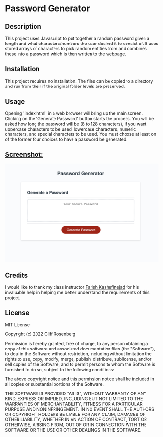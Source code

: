 # Password Generator

## Description

This project uses Javascript to put together a random password given a length and what characters/numbers the user desired it to consist of. It uses stored arrays of characters to pick random entities from and combines these into a password which is then written to the webpage.


## Installation

This project requires no installation. The files can be copied to a directory and run from their if the original folder levels are preserved.

## Usage

Opening 'index.html' in a web browser will bring up the main screen. Clicking on the 'Generate Password' button starts the process. You will be asked how long the password will be (8 to 128 characters), if you want uppercase characters to be used, lowercase characters, numeric characters, and special characters to be used. You must choose at least on of the former four choices to have a password be generated.

<h2><u>Screenshot:</u></h2>

![screenshot](assets/password_gen_screenshot.png)

## Credits

I would like to thank my class instructor [Farish Kashefinejad](https://www.linkedin.com/in/farishkash) for his invaluable help in helping me better understand the requirements of this project.


## License

MIT License

Copyright (c) 2022 Cliff Rosenberg

Permission is hereby granted, free of charge, to any person obtaining a copy
of this software and associated documentation files (the "Software"), to deal
in the Software without restriction, including without limitation the rights
to use, copy, modify, merge, publish, distribute, sublicense, and/or sell
copies of the Software, and to permit persons to whom the Software is
furnished to do so, subject to the following conditions:

The above copyright notice and this permission notice shall be included in all
copies or substantial portions of the Software.

THE SOFTWARE IS PROVIDED "AS IS", WITHOUT WARRANTY OF ANY KIND, EXPRESS OR
IMPLIED, INCLUDING BUT NOT LIMITED TO THE WARRANTIES OF MERCHANTABILITY,
FITNESS FOR A PARTICULAR PURPOSE AND NONINFRINGEMENT. IN NO EVENT SHALL THE
AUTHORS OR COPYRIGHT HOLDERS BE LIABLE FOR ANY CLAIM, DAMAGES OR OTHER
LIABILITY, WHETHER IN AN ACTION OF CONTRACT, TORT OR OTHERWISE, ARISING FROM,
OUT OF OR IN CONNECTION WITH THE SOFTWARE OR THE USE OR OTHER DEALINGS IN THE
SOFTWARE.